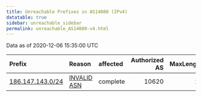 ```yaml
---
title: Unreachable Prefixes in AS14080 (IPv4)
datatable: true
sidebar: unreachable_sidebar
permalink: unreachable_AS14080-v4.html
---
```


Data as of 2020-12-06 15:35:00 UTC


<div class="datatable-begin"></div>

| Prefix                                                     | Reason                                                                                                  | affected   |   Authorized AS |   MaxLength | Anchor                                         |   unreachable /24s |
|:-----------------------------------------------------------|:--------------------------------------------------------------------------------------------------------|:-----------|----------------:|------------:|:-----------------------------------------------|-------------------:|
| [186.147.143.0/24](https://stat.ripe.net/186.147.143.0/24) | [INVALID ASN](https://rpki-validator.ripe.net/announcement-preview?asn=AS14080&prefix=186.147.143.0/24) | complete   |           10620 |          24 | [LACNIC](unreachable_LACNIC_RPKI_Root-v4.html) |                  1 |

<div class="datatable-end"></div>